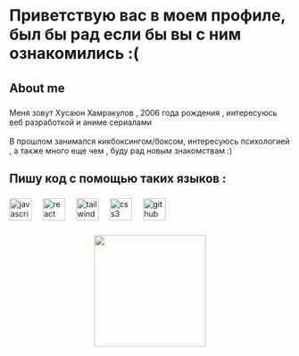 <h1 align="left">Приветствую вас в моем профиле, был бы рад если бы вы с ним ознакомились :(</h1>

###

<h6 align="left"></h6>

###

<h2 align="left">About me</h2>

###

<p align="left">Меня зовут Хусаюн Хамракулов , 2006 года рождения , интересуюсь веб разработкой и аниме сериалами<br><br>В прошлом занимался кикбоксингом/боксом, интересуюсь психологией , а также много еще чем , буду рад новым знакомствам :)</p>

###

<h2 align="left">Пишу код с помощью таких языков :</h2>

###

<div align="left">
  <img src="https://cdn.jsdelivr.net/gh/devicons/devicon/icons/javascript/javascript-original.svg" height="40" alt="javascript logo"  />
  <img width="12" />
  <img src="https://cdn.jsdelivr.net/gh/devicons/devicon/icons/react/react-original.svg" height="40" alt="react logo"  />
  <img width="12" />
  <img src="https://cdn.jsdelivr.net/gh/devicons/devicon/icons/tailwindcss/tailwindcss-original-wordmark.svg" height="40" alt="tailwindcss logo"  />
  <img width="12" />
  <img src="https://cdn.jsdelivr.net/gh/devicons/devicon/icons/css3/css3-original.svg" height="40" alt="css3 logo"  />
  <img width="12" />
  <img src="https://cdn.jsdelivr.net/gh/devicons/devicon/icons/github/github-original.svg" height="40" alt="github logo"  />
</div>

###

<div align="center">
  <img height="200" src="https://media2.giphy.com/media/KkBN1ZKByMSBO/giphy.gif?cid=ecf05e47hitqdzswa5p0y58baojs4ym2qk6o2ocaumzyh4p6&ep=v1_gifs_search&rid=giphy.gif&ct=g"  />
</div>

###
